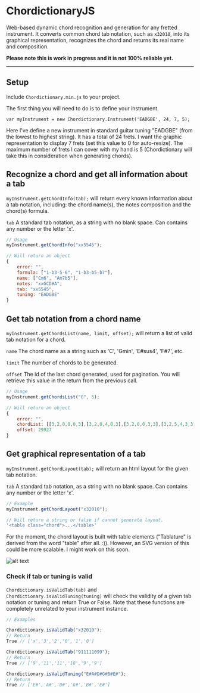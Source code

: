 ChordictionaryJS
======

Web-based dynamic chord recognition and generation for any fretted instrument.
It converts common chord tab notation, such as `x32010`, into its graphical representation, recognizes the chord and returns its real name and composition.

**Please note this is work in progress and it is not 100% reliable yet.**

***

## Setup

Include `Chordictionary.min.js` to your project.

The first thing you will need to do is to define your instrument.

`var myInstrument = new Chordictionary.Instrument('EADGBE', 24, 7, 5);`

Here I've define a new instrument in standard guitar tuning "EADGBE" (from the lowest to highest string). It has a total of 24 frets.
I want the graphic representation to display 7 frets (set this value to 0 for auto-resize).
The maximum number of frets I can cover with my hand is 5 (Chordictionary will take this in consideration when generating chords).

## Recognize a chord and get all information about a tab

`myInstrument.getChordInfo(tab);` will return every known information about a tab notation, including: the chord name(s), the notes composition and the chord(s) formula.

`tab` A standard tab notation, as a string with no blank space. Can contains any number or the letter 'x'.

```javascript
// Usage
myInstrument.getChordInfo("xx5545");

// Will return an object
{
	error: "",
	formula: ["1-b3-5-6", "1-b3-b5-b7"],
	name: ["Cm6", "Am7b5"],
	notes: "xxGCD#A",
	tab: "xx5545",
	tuning: "EADGBE"
}
```

## Get tab notation from a chord name

`myInstrument.getChordsList(name, limit, offset);` will return a list of valid tab notation for a chord.

`name` The chord name as a string such as 'C', 'Gmin', 'E#sus4', 'F#7', etc.

`limit` The number of chords to be generated.

`offset` The id of the last chord generated, used for pagination. You will retrieve this value in the return from the previous call.

```javascript
// Usage
myInstrument.getChordsList("G", 5);

// Will return an object
{
	error: "",
	chordList: [[3,2,0,0,0,3],[3,2,0,4,0,3],[3,2,0,0,3,3],[3,2,5,4,3,3],[3,5,5,4,3,3]],
	offset: 29927
}
```

## Get graphical representation of a tab

`myInstrument.getChordLayout(tab);` will return an html layout for the given tab notation.

`tab` A standard tab notation, as a string with no blank space. Can contains any number or the letter 'x'.

```javascript
// Example
myInstrument.getChordLayout("x32010");

// Will return a string or false if cannot generate layout.
'<table class="chord">...</table>'
```

For the moment, the chord layout is built with table elements ("Tablature" is derived from the word "table" after all. :)).
However, an SVG version of this could be more scalable. I might work on this soon.

![alt text](http://git.hubertfauconnier.com/img/chord.png "")

### Check if tab or tuning is valid

`Chordictionary.isValidTab(tab)` and `Chordictionary.isValidTuning(tuning)` will check the validity of a given tab notation or tuning and return True or False.
Note that these functions are completely unrelated to your instrument instance. 

```javascript
// Examples

Chordictionary.isValidTab("x32010");
// Return
True // ['x','3','2','0','1','0']

Chordictionary.isValidTab("911111099");
// Return
True // ['9','11','11','10','9','9']

Chordictionary.isValidTuning("E#A#D#G#B#E#");
// Return
True // ['E#','A#','D#','G#','B#','E#']
```
